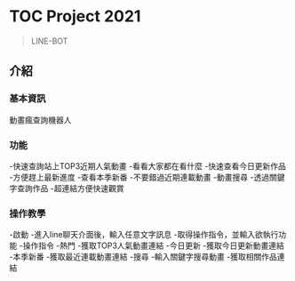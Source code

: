 # TOC Project 2021
> LINE-BOT

## 介紹
### 基本資訊

動畫瘋查詢機器人

### 功能
-快速查詢站上TOP3近期人氣動畫
  -看看大家都在看什麼
-快速查看今日更新作品
  -方便趕上最新進度
-查看本季新番
  -不要錯過近期連載動畫
-動畫搜尋
  -透過關鍵字查詢作品
-超連結方便快速觀賞
  
### 操作教學
-啟動
  -進入line聊天介面後，輸入任意文字訊息
  -取得操作指令，並輸入欲執行功能
-操作指令
  -熱門
    -獲取TOP3人氣動畫連結
  -今日更新
    -獲取今日更新動畫連結
  -本季新番
    -獲取最近連載動畫連結
  -搜尋
    -輸入關鍵字搜尋動畫
    -獲取相關作品連結
    
  






